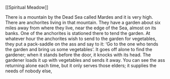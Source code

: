 [[Spiritual Meadow]]
 
There is a mountain by the Dead Sea called Mardes and it is very high. There are anchorites living in that mountain. They have a garden about six miles away from where they live, near the edge of the Sea, almost on its banks. One of the anchorites is stationed there to tend the garden. At whatever hour the anchorites wish to send to the garden for vegetables, they put a pack-saddle on the ass and say to it: ‘Go to the one who tends the garden and bring us some vegetables’. It goes off alone to find the gardener; when it stands before the door, it knocks with its head. The gardener loads it up with vegetables and sends it away. You can see the ass returning alone each time, but it only serves those elders; it supplies the needs of nobody else,
